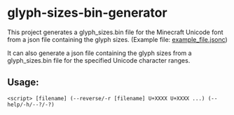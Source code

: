 # glyph-sizes-bin-generator

This project generates a glyph_sizes.bin file for the Minecraft Unicode font from a json file containing the glyph sizes. (Example file: [example_file.jsonc](./example_file.jsonc))

It can also generate a json file containing the glyph sizes from a glyph_sizes.bin file for the specified Unicode character ranges.

## Usage:

`<script> [filename] (--reverse/-r [filename] U+XXXX U+XXXX ...) (--help/-h/--?/-?)`
